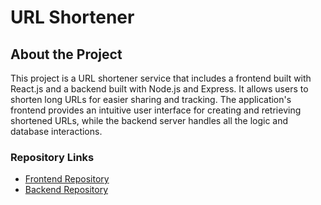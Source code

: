 # URL Shortener

## About the Project

This project is a URL shortener service that includes a frontend built with React.js and a backend built with Node.js and Express. It allows users to shorten long URLs for easier sharing and tracking. The application's frontend provides an intuitive user interface for creating and retrieving shortened URLs, while the backend server handles all the logic and database interactions.
### Repository Links
- [Frontend Repository](https://github.com/prashantuchariya1/UrlShortner.git)
- [Backend Repository](https://github.com/prashantuchariya1/UrlShortner-backend.git)
